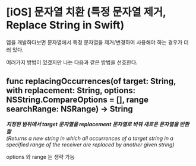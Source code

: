 # [iOS] 문자열 치환 (특정 문자열 제거, Replace String in Swift)

앱을 개발하다보면 문자열에서 특정 문자열을 제거/변경하여 사용해야 하는 경우가 더러 있다.

여러가지 방법이 있겠지만 나는 다음과 같은 방법을 선호한다.



## func replacingOccurrences(of target: String, with replacement: String, options: NSString.CompareOptions = [], range searchRange: NSRange) -> String

***지정된 범위에서 target 문자열을 replacement 문자열로 바꿔 새로운 문자열을 반환함***   
*(Returns a new string in which all occurrences of a target string in a specified range of the receiver are replaced by another given string)*

options 와 range 는 생략 가능